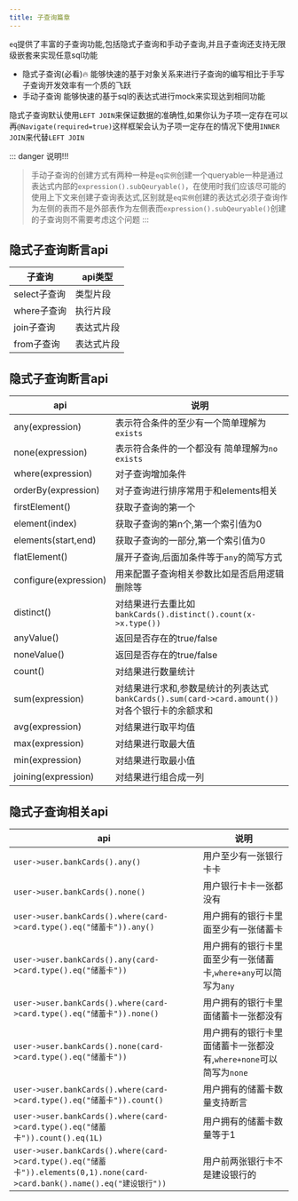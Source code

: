 ```yaml
---
title: 子查询篇章
---
```

`eq`提供了丰富的子查询功能,包括隐式子查询和手动子查询,并且子查询还支持无限级嵌套来实现任意sql功能

- 隐式子查询(必看)🔥 能够快速的基于对象关系来进行子查询的编写相比于手写子查询开发效率有一个质的飞跃
- 手动子查询 能够快速的基于sql的表达式进行mock来实现达到相同功能

隐式子查询默认使用`LEFT JOIN`来保证数据的准确性,如果你认为子项一定存在可以再`@Navigate(required=true)`这样框架会认为子项一定存在的情况下使用`INNER JOIN`来代替`LEFT JOIN`


::: danger 说明!!!
> 手动子查询的创建方式有两种一种是`eq实例`创建一个queryable一种是通过表达式内部的`expression().subQeuryable()`，在使用时我们应该尽可能的使用上下文来创建子查询表达式,区别就是`eq实例`创建的表达式必须子查询作为左侧的表而不是外部表作为左侧表而`expression().subQeuryable()`创建的子查询则不需要考虑这个问题
:::




## 隐式子查询断言api
子查询  | api类型  
---   | --- 
select子查询   | 类型片段
where子查询   | 执行片段
join子查询   | 表达式片段
from子查询   | 表达式片段


## 隐式子查询断言api
api  | 说明  
---   | --- 
any(expression)   | 表示符合条件的至少有一个简单理解为`exists`
none(expression)   | 表示符合条件的一个都没有 简单理解为`no exists`
where(expression)   | 对子查询增加条件
orderBy(expression)   | 对子查询进行排序常用于和elements相关
firstElement()   | 获取子查询的第一个
element(index)   | 获取子查询的第n个,第一个索引值为0
elements(start,end)   | 获取子查询的一部分,第一个索引值为0
flatElement()   | 展开子查询,后面加条件等于`any`的简写方式
configure(expression)   | 用来配置子查询相关参数比如是否启用逻辑删除等
distinct()   | 对结果进行去重比如`bankCards().distinct().count(x->x.type())`
anyValue()   | 返回是否存在的true/false
noneValue()   | 返回是否存在的true/false
count()   | 对结果进行数量统计
sum(expression)   | 对结果进行求和,参数是统计的列表达式`bankCards().sum(card->card.amount())`对各个银行卡的余额求和
avg(expression)   | 对结果进行取平均值
max(expression)   | 对结果进行取最大值
min(expression)   | 对结果进行取最小值
joining(expression)   | 对结果进行组合成一列

## 隐式子查询相关api

api  | 说明  
---  | --- 
`user->user.bankCards().any()`   | 用户至少有一张银行卡卡
`user->user.bankCards().none()`  | 用户银行卡卡一张都没有
`user->user.bankCards().where(card->card.type().eq("储蓄卡")).any()` | 用户拥有的银行卡里面至少有一张储蓄卡
`user->user.bankCards().any(card->card.type().eq("储蓄卡"))`| 用户拥有的银行卡里面至少有一张储蓄卡,`where+any`可以简写为`any`
`user->user.bankCards().where(card->card.type().eq("储蓄卡")).none()`  | 用户拥有的银行卡里面储蓄卡一张都没有
`user->user.bankCards().none(card->card.type().eq("储蓄卡"))` | 用户拥有的银行卡里面储蓄卡一张都没有,`where+none`可以简写为`none`
`user->user.bankCards().where(card->card.type().eq("储蓄卡")).count()` | 用户拥有的储蓄卡数量支持断言
`user->user.bankCards().where(card->card.type().eq("储蓄卡")).count().eq(1L)` | 用户拥有的储蓄卡数量等于1
`user->user.bankCards().where(card->card.type().eq("储蓄卡")).elements(0,1).none(card->card.bank().name().eq("建设银行"))` | 用户前两张银行卡不是建设银行的
